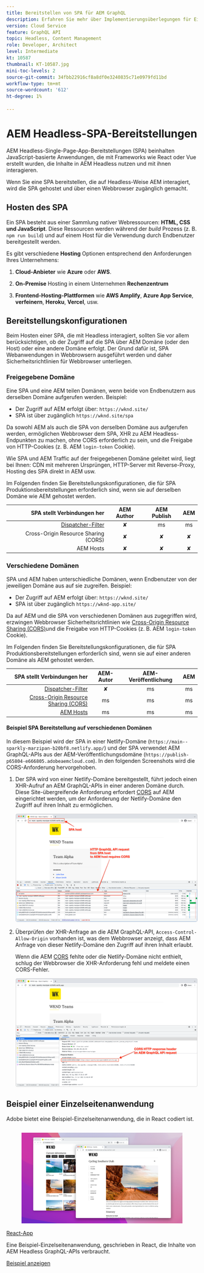 ```yaml
---
title: Bereitstellen von SPA für AEM GraphQL
description: Erfahren Sie mehr über Implementierungsüberlegungen für Einzelseiten-Apps (SPA) AEM Headless-Implementierungen.
version: Cloud Service
feature: GraphQL API
topic: Headless, Content Management
role: Developer, Architect
level: Intermediate
kt: 10587
thumbnail: KT-10587.jpg
mini-toc-levels: 2
source-git-commit: 34fbb22916cf8a8df0e3240835c71e0979fd11bd
workflow-type: tm+mt
source-wordcount: '612'
ht-degree: 1%

---
```



# AEM Headless-SPA-Bereitstellungen


AEM Headless-Single-Page-App-Bereitstellungen (SPA) beinhalten JavaScript-basierte Anwendungen, die mit Frameworks wie React oder Vue erstellt wurden, die Inhalte in AEM Headless nutzen und mit ihnen interagieren.

Wenn Sie eine SPA bereitstellen, die auf Headless-Weise AEM interagiert, wird die SPA gehostet und über einen Webbrowser zugänglich gemacht.

## Hosten des SPA

Ein SPA besteht aus einer Sammlung nativer Webressourcen: **HTML, CSS und JavaScript**. Diese Ressourcen werden während der _build_ Prozess (z. B. `npm run build`) und auf einem Host für die Verwendung durch Endbenutzer bereitgestellt werden.

Es gibt verschiedene **Hosting** Optionen entsprechend den Anforderungen Ihres Unternehmens:

1. **Cloud-Anbieter** wie **Azure** oder **AWS**.

2. **On-Premise** Hosting in einem Unternehmen **Rechenzentrum**

3. **Frontend-Hosting-Plattformen** wie **AWS Amplify**, **Azure App Service**, **verfeinern**, **Heroku**, **Vercel**, usw.

## Bereitstellungskonfigurationen

Beim Hosten einer SPA, die mit Headless interagiert, sollten Sie vor allem berücksichtigen, ob der Zugriff auf die SPA über AEM Domäne (oder den Host) oder eine andere Domäne erfolgt.  Der Grund dafür ist, SPA Webanwendungen in Webbrowsern ausgeführt werden und daher Sicherheitsrichtlinien für Webbrowser unterliegen.

### Freigegebene Domäne

Eine SPA und eine AEM teilen Domänen, wenn beide von Endbenutzern aus derselben Domäne aufgerufen werden. Beispiel:

+ Der Zugriff auf AEM erfolgt über: `https://wknd.site/`
+ SPA ist über zugänglich `https://wknd.site/spa`

Da sowohl AEM als auch die SPA von derselben Domäne aus aufgerufen werden, ermöglichen Webbrowser dem SPA, XHR zu AEM Headless-Endpunkten zu machen, ohne CORS erforderlich zu sein, und die Freigabe von HTTP-Cookies (z. B. AEM `login-token` Cookie).

Wie SPA und AEM Traffic auf der freigegebenen Domäne geleitet wird, liegt bei Ihnen: CDN mit mehreren Ursprüngen, HTTP-Server mit Reverse-Proxy, Hosting des SPA direkt in AEM usw.

Im Folgenden finden Sie Bereitstellungskonfigurationen, die für SPA Produktionsbereitstellungen erforderlich sind, wenn sie auf derselben Domäne wie AEM gehostet werden.

| SPA stellt Verbindungen her | AEM Author | AEM Publish | AEM |
|---------------------------------------------------:|:----------:|:-----------:|:-----------:|
| [Dispatcher-Filter](./configurations/dispatcher-filters.md) | ✘ | ms | ms |
| Cross-Origin Resource Sharing (CORS) | ✘ | ✘ | ✘ |
| AEM Hosts | ✘ | ✘ | ✘ |

### Verschiedene Domänen

SPA und AEM haben unterschiedliche Domänen, wenn Endbenutzer von der jeweiligen Domäne aus auf sie zugreifen. Beispiel:

+ Der Zugriff auf AEM erfolgt über: `https://wknd.site/`
+ SPA ist über zugänglich `https://wknd-app.site/`

Da auf AEM und die SPA von verschiedenen Domänen aus zugegriffen wird, erzwingen Webbrowser Sicherheitsrichtlinien wie [Cross-Origin Resource Sharing (CORS)](./configurations/cors.md)und die Freigabe von HTTP-Cookies (z. B. AEM `login-token` Cookie).

Im Folgenden finden Sie Bereitstellungskonfigurationen, die für SPA Produktionsbereitstellungen erforderlich sind, wenn sie auf einer anderen Domäne als AEM gehostet werden.

| SPA stellt Verbindungen her | AEM-Autor | AEM-Veröffentlichung | AEM |
|---------------------------------------------------:|:----------:|:-----------:|:-----------:|
| [Dispatcher-Filter](./configurations/dispatcher-filters.md) | ✘ | ms | ms |
| [Cross-Origin Resource Sharing (CORS)](./configurations/cors.md) | ms | ms | ms |
| [AEM Hosts](./configurations/aem-hosts.md) | ms | ms | ms |

#### Beispiel SPA Bereitstellung auf verschiedenen Domänen

In diesem Beispiel wird der SPA in einer Netlify-Domäne (`https://main--sparkly-marzipan-b20bf8.netlify.app/`) und der SPA verwendet AEM GraphQL-APIs aus der AEM-Veröffentlichungsdomäne (`https://publish-p65804-e666805.adobeaemcloud.com`). In den folgenden Screenshots wird die CORS-Anforderung hervorgehoben.

1. Der SPA wird von einer Netlify-Domäne bereitgestellt, führt jedoch einen XHR-Aufruf an AEM GraphQL-APIs in einer anderen Domäne durch. Diese Site-übergreifende Anforderung erfordert [CORS](./configurations/cors.md) auf AEM eingerichtet werden, um der Anforderung der Netlify-Domäne den Zugriff auf ihren Inhalt zu ermöglichen.

   ![SPA von SPA- und AEM-Hosts ](assets/spa/cors-requirement.png)

2. Überprüfen der XHR-Anfrage an die AEM GraphQL-API, `Access-Control-Allow-Origin` vorhanden ist, was dem Webbrowser anzeigt, dass AEM Anfrage von dieser Netlify-Domäne den Zugriff auf ihren Inhalt erlaubt.

   Wenn die AEM [CORS](./configurations/cors.md) fehlte oder die Netlify-Domäne nicht enthielt, schlug der Webbrowser die XHR-Anforderung fehl und meldete einen CORS-Fehler.

   ![CORS Response Header AEM GraphQL API](assets/spa/cors-response-headers.png)

## Beispiel einer Einzelseitenanwendung

Adobe bietet eine Beispiel-Einzelseitenanwendung, die in React codiert ist.

<div class="columns is-multiline">
<!-- React app -->
<div class="column is-half-tablet is-half-desktop is-one-third-widescreen" aria-label="React app" tabindex="0">
   <div class="card">
       <div class="card-image">
           <figure class="image is-16by9">
               <a href="../example-apps/react-app.md" title="React-App" tabindex="-1">
                   <img class="is-bordered-r-small" src="../example-apps/assets/react-app/react-app-card.png" alt="React-App">
               </a>
           </figure>
       </div>
       <div class="card-content is-padded-small">
           <div class="content">
               <p class="headline is-size-6 has-text-weight-bold"><a href="../example-apps/react-app.md" title="React-App">React-App</a></p>
               <p class="is-size-6">Eine Beispiel-Einzelseitenanwendung, geschrieben in React, die Inhalte von AEM Headless GraphQL-APIs verbraucht.</p>
               <a href="../example-apps/react-app.md" class="spectrum-Button spectrum-Button--outline spectrum-Button--primary spectrum-Button--sizeM">
                   <span class="spectrum-Button-label has-no-wrap has-text-weight-bold">Beispiel anzeigen</span>
               </a>
           </div>
       </div>
   </div>
</div>
</div>
